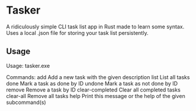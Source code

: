 # Tasker
A ridiculously simple CLI task list app in Rust made to learn some syntax. Uses a local .json file for storing your task list persistently.

## Usage
Usage: tasker.exe <COMMAND>

Commands:
  add              Add a new task with the given description
  list             List all tasks
  done             Mark a task as done by ID
  undone           Mark a task as not done by ID
  remove           Remove a task by ID
  clear-completed  Clear all completed tasks
  clear-all        Remove all tasks
  help             Print this message or the help of the given subcommand(s)